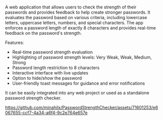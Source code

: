 A web application that allows users to check the strength of their passwords and provides feedback to help create stronger passwords. It evaluates the password based on various criteria, including lowercase letters, uppercase letters, numbers, and special characters. The app enforces a password length of exactly 8 characters and provides real-time feedback on the password's strength.

Features:
- Real-time password strength evaluation
- Highlighting of password strength levels: Very Weak, Weak, Medium, Strong
- Password length restriction to 8 characters
- Interactive interface with live updates
- Option to hide/show the password
- User-friendly toast messages for guidance and error notifications

It can be easily integrated into any web project or used as a standalone password strength checker.


https://github.com/minahilx/PasswordStrengthChecker/assets/71601253/e6067655-ccf7-4a34-a6f4-9c2e764e657e



